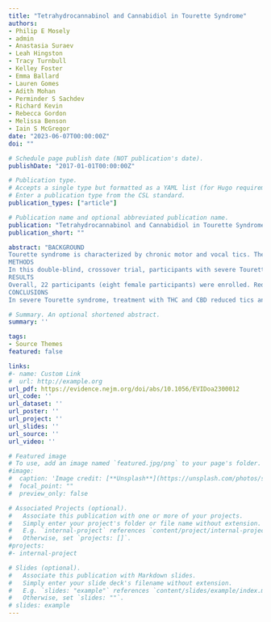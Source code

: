 ```yaml
---
title: "Tetrahydrocannabinol and Cannabidiol in Tourette Syndrome"
authors:
- Philip E Mosely
- admin
- Anastasia Suraev
- Leah Hingston
- Tracy Turnbull
- Kelley Foster
- Emma Ballard
- Lauren Gomes
- Adith Mohan
- Perminder S Sachdev
- Richard Kevin
- Rebecca Gordon
- Melissa Benson
- Iain S McGregor
date: "2023-06-07T00:00:00Z"
doi: ""

# Schedule page publish date (NOT publication's date).
publishDate: "2017-01-01T00:00:00Z"

# Publication type.
# Accepts a single type but formatted as a YAML list (for Hugo requirements).
# Enter a publication type from the CSL standard.
publication_types: ["article"]

# Publication name and optional abbreviated publication name.
publication: "Tetrahydrocannabinol and Cannabidiol in Tourette Syndrome"
publication_short: ""

abstract: "BACKGROUND
Tourette syndrome is characterized by chronic motor and vocal tics. There is preliminary evidence of benefit from cannabis products containing Δ9-tetrahydrocannabinol (THC) and that coadministration of cannabidiol (CBD) improves the side-effect profile and safety.
METHODS
In this double-blind, crossover trial, participants with severe Tourette syndrome were randomly assigned to a 6-week treatment period with escalating doses of an oral oil containing 5 mg/ml of THC and 5 mg/ml of CBD, followed by a 6-week course of placebo, or vice versa, separated by a 4-week washout period. The primary outcome was the total tic score on the Yale Global Tic Severity Scale (YGTSS; range, 0 to 50 [higher scores indicate greater severity of symptoms]). Secondary outcomes included video-based assessment of tics, global impairment, anxiety, depression, and obsessive-compulsive symptoms. Outcomes were correlated with plasma levels of cannabinoid metabolites. A computerized cognitive battery was administered at the beginning and the end of each treatment period.
RESULTS
Overall, 22 participants (eight female participants) were enrolled. Reduction in total tic score (at week 6 relative to baseline) as measured by the YGTSS was 8.9 (±7.6) in the active group and 2.5 (±8.5) in the placebo group. In a linear mixed-effects model, there was a significant interaction of treatment (active/placebo) and visit number on tic score (coefficient = −2.28; 95% confidence interval, −3.96 to −0.60; P=0.008), indicating a greater decrease (improvement) in tics under active treatment. There was a correlation between plasma 11-carboxy-tetrahydrocannabinol levels and the primary outcome, which was attenuated after exclusion of an outlier. The most common adverse effect in the placebo period was headache (n=7); in the active treatment period, it was cognitive difficulties, including slowed mentation, memory lapses, and poor concentration (n=8).
CONCLUSIONS
In severe Tourette syndrome, treatment with THC and CBD reduced tics and may reduce impairment due to tics, anxiety, and obsessive-compulsive disorder; although in some participants this was associated with slowed mentation, memory lapses, and poor concentration. (Funded by the Wesley Medical Research Institute, Brisbane, and the Lambert Initiative for Cannabinoid Therapeutics, a philanthropically-funded research organization at the University of Sydney, Australia; Australian and New Zealand Clinical Trials Registry number, ACTRN12618000545268.)"

# Summary. An optional shortened abstract.
summary: ''

tags:
- Source Themes
featured: false

links:
#- name: Custom Link
#  url: http://example.org
url_pdf: https://evidence.nejm.org/doi/abs/10.1056/EVIDoa2300012
url_code: ''
url_dataset: ''
url_poster: ''
url_project: ''
url_slides: ''
url_source: ''
url_video: ''

# Featured image
# To use, add an image named `featured.jpg/png` to your page's folder. 
#image:
#  caption: 'Image credit: [**Unsplash**](https://unsplash.com/photos/s9CC2SKySJM)'
#  focal_point: ""
#  preview_only: false

# Associated Projects (optional).
#   Associate this publication with one or more of your projects.
#   Simply enter your project's folder or file name without extension.
#   E.g. `internal-project` references `content/project/internal-project/index.md`.
#   Otherwise, set `projects: []`.
#projects:
#- internal-project

# Slides (optional).
#   Associate this publication with Markdown slides.
#   Simply enter your slide deck's filename without extension.
#   E.g. `slides: "example"` references `content/slides/example/index.md`.
#   Otherwise, set `slides: ""`.
# slides: example
---
```


<!-- {{% callout note %}}
Create your slides in Markdown - click the *Slides* button to check out the example.
{{% /callout %}}

Add the publication's **full text** or **supplementary notes** here. You can use rich formatting such as including [code, math, and images](https://docs.hugoblox.com/content/writing-markdown-latex/). -->
